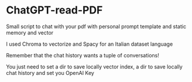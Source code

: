 # ChatGPT-read-PDF
Small script to chat with your pdf with personal prompt template and static memory and vector

I used Chroma to vectorize and Spacy for an Italian dataset language

Remember that the chat history wants a tuple of conversations!

You just need to set a dir to save locally vector index, a dir to save locally chat history and set you OpenAI Key
